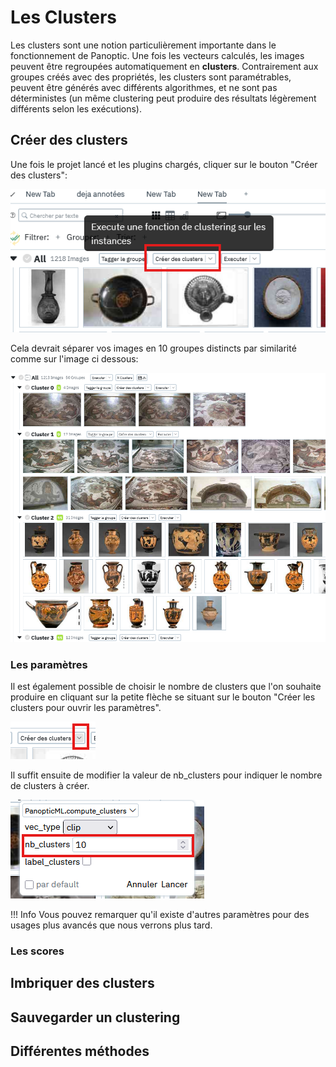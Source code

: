 # Les Clusters

Les clusters sont une notion particulièrement importante dans le fonctionnement de Panoptic.
Une fois les vecteurs calculés, les images peuvent être regroupées automatiquement en **clusters**. Contrairement aux groupes créés avec des propriétés, les clusters sont paramétrables, peuvent être générés avec différents algorithmes, et ne sont pas déterministes (un même clustering peut produire des résultats légèrement différents selon les exécutions).

## Créer des clusters

Une fois le projet lancé et les plugins chargés, cliquer sur le bouton "Créer des clusters":

![Alt text](../images/clusters_1.png)

Cela devrait séparer vos images en 10 groupes distincts par similarité comme sur l'image ci dessous:

![Alt text](../images/clusters_2.png)

### Les paramètres

Il est également possible de choisir le nombre de clusters que l'on souhaite produire en cliquant sur la petite flèche se situant sur le bouton "Créer les clusters pour ouvrir les paramètres".

![Alt text](../images/clusters_3.png)

Il suffit ensuite de modifier la valeur de nb_clusters pour indiquer le nombre de clusters à créer.

![Alt text](../images/clusters_4.png)

!!! Info
    Vous pouvez remarquer qu'il existe d'autres paramètres pour des usages plus avancés que nous verrons plus tard.

### Les scores



## Imbriquer des clusters

## Sauvegarder un clustering

## Différentes méthodes